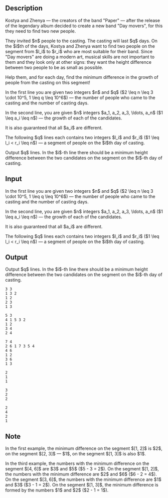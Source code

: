 ## Description

<div><p>Kostya and Zhenya — the creators of the band "Paper" — after the release of the legendary album decided to create a new band "Day movers", for this they need to find two new people.</p><p>They invited $n$ people to the casting. The casting will last $q$ days. On the $i$th of the days, Kostya and Zhenya want to find two people on the segment from $l_i$ to $r_i$ who are most suitable for their band. Since "Day movers" are doing a modern art, musical skills are not important to them and they look only at other signs: they want the height difference between two people to be as small as possible.</p><p>Help them, and for each day, find the minimum difference in the growth of people from the casting on this segment!</p></div><div class="input-specification"><p>In the first line you are given two integers $n$ and $q$ ($2 \leq n \leq 3 \cdot 10^5, 1 \leq q \leq 10^6$)&nbsp;— the number of people who came to the casting and the number of casting days.</p><p>In the second line, you are given $n$ integers $a_1, a_2, a_3, \ldots, a_n$ ($1 \leq a_i \leq n$) — the growth of each of the candidates.</p><p>It is also guaranteed that all $a_i$ <span class="tex-font-style-bf">are different</span>.</p><p>The following $q$ lines each contains two integers $l_i$ and $r_i$ ($1 \leq l_i &lt; r_i \leq n$)&nbsp;— a segment of people on the $i$th day of casting.</p></div><div class="output-specification"><p>Output $q$ lines. In the $i$-th line there should be a minimum height difference between the two candidates on the segment on the $i$-th day of casting.</p></div>

## Input

<p>In the first line you are given two integers $n$ and $q$ ($2 \leq n \leq 3 \cdot 10^5, 1 \leq q \leq 10^6$)&nbsp;— the number of people who came to the casting and the number of casting days.</p><p>In the second line, you are given $n$ integers $a_1, a_2, a_3, \ldots, a_n$ ($1 \leq a_i \leq n$) — the growth of each of the candidates.</p><p>It is also guaranteed that all $a_i$ <span class="tex-font-style-bf">are different</span>.</p><p>The following $q$ lines each contains two integers $l_i$ and $r_i$ ($1 \leq l_i &lt; r_i \leq n$)&nbsp;— a segment of people on the $i$th day of casting.</p>

## Output

<p>Output $q$ lines. In the $i$-th line there should be a minimum height difference between the two candidates on the segment on the $i$-th day of casting.</p>





```input1|
3 3
1 3 2
1 2
2 3
1 3
```




```input2|
5 3
4 1 5 3 2
1 2
3 4
2 4
```




```input3|
7 4
2 6 1 7 3 5 4
4 6
1 2
3 6
1 3
```




```output1
2
1
1
```




```output2
3
2
2
```




```output3
2
4
2
1
```



## Note

<p>In the first example, the minimum difference on the segment $[1, 2]$ is $2$, on the segment $[2, 3]$ — $1$, on the segment $[1, 3]$ is also $1$.</p><p>In the third example, the numbers with the minimum difference on the segment $[4, 6]$ are $3$ and $5$ ($5 - 3 = 2$). On the segment $[1, 2]$, the numbers with the minimum difference are $2$ and $6$ ($6 - 2 = 4$). On the segment $[3, 6]$, the numbers with the minimum difference are $1$ and $3$ ($3 - 1 = 2$). On the segment $[1, 3]$, the minimum difference is formed by the numbers $1$ and $2$ ($2 - 1 = 1$).</p>

